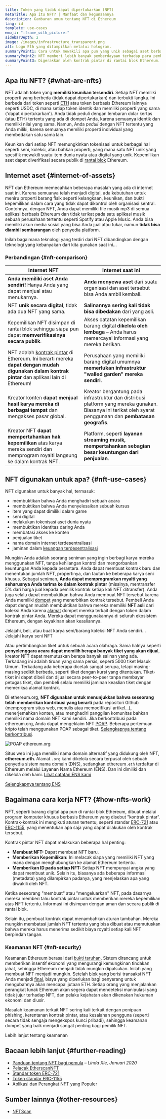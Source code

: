 ```yaml
---
title: Token yang tidak dapat dipertukarkan (NFT)
metaTitle: Apa itu NFT? | Manfaat dan kegunaannya
description: Gambaran umum tentang NFT di Ethereum
lang: id
template: use-cases
emoji: ":frame_with_picture:"
sidebarDepth: 2
image: /images/infrastructure_transparent.png
alt: Logo Eth yang ditampilkan melalui hologram.
summaryPoint1: Cara untuk mewakili apa pun yang unik sebagai aset berbasis Ethereum.
summaryPoint2: NFT memberi lebih banyak pemberdayaan terhadap para pembuat konten daripada sebelumnya.
summaryPoint3: Digerakkan oleh kontrak pintar di rantai blok Ethereum.
---
```


## Apa itu NFT? {#what-are-nfts}

NFT adalah token yang **memiliki keunikan tersendiri**. Setiap NFT memiliki properti yang berbeda (tidak dapat dipertukarkan) dan terbukti langka. Ini berbeda dari token seperti [ETH](/glossary/#ether) atau token berbasis Ethereum lainnya seperti USDC, di mana setiap token identik dan memiliki properti yang sama ('dapat dipertukarkan'). Anda tidak peduli dengan lembaran dolar kertas (atau ETH) tertentu yang ada di dompet Anda, karena semuanya identik dan memiliki nilai yang sama. Namun, Anda _peduli_ dengan NFT tertentu yang Anda miliki, karena semuanya memiliki properti individual yang membedakan satu sama lain.

Keunikan dari setiap NFT memungkinkan tokenisasi untuk berbagai hal seperti seni, koleksi, atau bahkan properti, yang mana satu NFT unik yang spesifik mewakili suatu item dunia nyata atau digital yang unik. Kepemilikan aset dapat diverifikasi secara publik di [rantai blok](/glossary/#blockchain) Ethereum.

<YouTube id="Xdkkux6OxfM" />

## Internet aset {#internet-of-assets}

NFT dan Ethereum memecahkan beberapa masalah yang ada di internet saat ini. Karena semuanya telah menjadi digital, ada kebutuhan untuk meniru properti barang fisik seperti kelangkaan, keunikan, dan bukti kepemilikan dalam cara yang tidak dapat dikontrol oleh organisasi sentral. Contohnya, dengan NFT, Anda dapat memiliki file musik mp3 di semua aplikasi berbasis Ethereum dan tidak terikat pada satu aplikasi musik sebuah perusahaan tertentu seperti Spotify atau Apple Music. Anda bisa memiliki akun media sosial yang bisa Anda jual atau tukar, namun **tidak bisa diambil sembarangan** oleh penyedia platform.

Inilah bagaimana teknologi yang terdiri dari NFT dibandingkan dengan teknologi yang kebanyakan dari kita gunakan saat ini...

### Perbandingan {#nft-comparison}

| Internet NFT                                                                                                                                                                | Internet saat ini                                                                                                                                            |
| --------------------------------------------------------------------------------------------------------------------------------------------------------------------------- | ------------------------------------------------------------------------------------------------------------------------------------------------------------ |
| **Anda memiliki aset Anda sendiri!** Hanya Anda yang dapat menjual atau menukarnya.                                                                                         | **Anda menyewa aset** dari suatu organisasi dan aset tersebut bisa Anda ambil kembali.                                                                       |
| NFT **unik secara digital**, tidak ada dua NFT yang sama.                                                                                                                   | **Salinannya sering kali tidak bisa dibedakan** dari yang asli.                                                                                              |
| Kepemilikan NFT disimpan di rantai blok sehingga siapa pun dapat **memverifikasinya secara publik**.                                                                        | Akses catatan kepemilikan barang digital **dikelola oleh lembaga** – Anda harus memercayai informasi yang mereka berikan.                                    |
| NFT adalah [kontrak pintar](/glossary/#smart-contract) di Ethereum. Ini berarti mereka **dapat dengan mudah digunakan dalam kontrak pintar** dan aplikasi lain di Ethereum! | Perusahaan yang memiliki barang digital umumnya **memerlukan infrastruktur "walled garden" mereka sendiri**.                                                 |
| Kreator konten **dapat menjual hasil karya mereka di berbagai tempat** dan mengakses pasar global.                                                                          | Kreator bergantung pada infrastruktur dan distribusi platform yang mereka gunakan. Biasanya ini terikat oleh syarat penggunaan dan **pembatasan geografis**. |
| Kreator NFT **dapat mempertahankan hak kepemilikan** atas karya mereka sendiri dan memprogram royalti langsung ke dalam kontrak NFT.                                        | Platform, seperti **layanan streaming musik, mempertahankan sebagian besar keuntungan dari penjualan**.                                                      |

## NFT digunakan untuk apa? {#nft-use-cases}

NFT digunakan untuk banyak hal, termasuk:

- membuktikan bahwa Anda menghadiri sebuah acara
- membuktikan bahwa Anda menyelesaikan sebuah kursus
- item yang dapat dimiliki dalam game
- seni digital
- melakukan tokenisasi aset dunia nyata
- membuktikan identitas daring Anda
- membatasi akses ke konten
- penjualan tiket
- nama domain internet terdesentralisasi
- jaminan dalam [keuangan terdesentralisasi](/glossary/#defi)

Mungkin Anda adalah seorang seniman yang ingin berbagi karya mereka menggunakan NFT, tanpa kehilangan kontrol dan mengorbankan keuntungan Anda kepada perantara. Anda dapat membuat kontrak baru dan menentukan jumlah NFT, propertinya, dan tautan ke beberapa karya seni khusus. Sebagai seniman, **Anda dapat memprogramkan royalti yang seharusnya Anda terima ke dalam kontrak pintar** (misalnya, mentransfer 5% dari harga jual kepada pemilik kontrak setiap kali NFT ditransfer). Anda juga selalu dapat membuktikan bahwa Anda membuat NFT tersebut karena Anda memiliki [dompet](/glossary/#wallet) yang menerbitkan kontrak tersebut. Pembeli Anda dapat dengan mudah membuktikan bahwa mereka memiliki **NFT asli** dari koleksi Anda karena [alamat](/glossary/#address) dompet mereka terkait dengan token dalam kontrak pintar Anda. Mereka dapat menggunakannya di seluruh ekosistem Ethereum, dengan keyakinan akan keasliannya.

<InfoBanner shouldSpaceBetween emoji=":eyes:" mt="8">
  <div>Jelajahi, beli, atau buat karya seni/barang koleksi NFT Anda sendiri...</div>
  <ButtonLink href="/apps/?category=collectibles#explore">
    Jelajahi karya seni NFT
  </ButtonLink>
</InfoBanner>

Atau pertimbangkan tiket untuk sebuah acara olahraga. Sama halnya seperti **penyelenggara acara dapat memilih berapa banyak tiket yang akan dijual**, kreator NFT dapat memutuskan berapa banyak salinan yang ada. Terkadang ini adalah tiruan yang sama persis, seperti 5000 tiket Masuk Umum. Terkadang ada beberapa dicetak sangat serupa, tetapi masing-masing sedikit berbeda, seperti tiket dengan kursi yang ditentukan. Tiket-tiket ini dapat dibeli dan dijual secara peer-to-peer tanpa membayar petugas tiket, dan pembeli selalu memiliki jaminan keaslian tiket dengan memeriksa alamat kontrak.

Di ethereum.org, **NFT digunakan untuk menunjukkan bahwa seseorang telah memberikan kontribusi yang berarti** pada repositori Github (memprogram situs web, menulis atau memodifikasi artikel...), menerjemahkan konten, atau menghadiri panggilan komunitas bahkan memiliki nama domain NFT kami sendiri. Jika berkontribusi pada ethereum.org, Anda dapat mengeklaim NFT [POAP](/glossary/#poap). Beberapa pertemuan kripto telah menggunakan POAP sebagai tiket. [Selengkapnya tentang berkontribusi](/contributing/#poap).

![POAP ethereum.org](./poap.png)

Situs web ini juga memiliki nama domain alternatif yang didukung oleh NFT, **ethereum.eth**. Alamat `.org` kami dikelola secara terpusat oleh sebuah penyedia sistem nama domain (DNS), sedangkan ethereum`.eth` terdaftar di Ethereum melalui Layanan Nama Ethereum (ENS). Dan ini dimiliki dan dikelola oleh kami. [Lihat catatan ENS kami](https://app.ens.domains/name/ethereum.eth)

[Selengkapnya tentang ENS](https://app.ens.domains)

<Divider />

## Bagaimana cara kerja NFT? {#how-nfts-work}

NFT, seperti barang digital apa pun di rantai blok Ethereum, dibuat melalui program komputer khusus berbasis Ethereum yang disebut "kontrak pintar". Kontrak-kontrak ini mengikuti aturan tertentu, seperti standar [ERC-721](/glossary/#erc-721) atau [ERC-1155](/glossary/#erc-1155), yang menentukan apa saja yang dapat dilakukan oleh kontrak tersebut.

Kontrak pintar NFT dapat melakukan beberapa hal penting:

- **Membuat NFT:** Dapat membuat NFT baru.
- **Memberikan Kepemilikan:** Ini melacak siapa yang memiliki NFT yang mana dengan menghubungkan ke alamat Ethereum tertentu.
- **Memberikan ID pada setiap NFT:** Setiap NFT mempunyai angka yang dapat membuat unik. Selain itu, biasanya ada beberapa informasi (metadata) yang dilampirkan padanya, yang menjelaskan apa yang diwakili oleh NFT.

Ketika seseorang "membuat" atau "mengeluarkan" NFT, pada dasarnya mereka memberi tahu kontrak pintar untuk memberikan mereka kepemilikan atas NFT tertentu. Informasi ini disimpan dengan aman dan secara publik di rantai blok.

Selain itu, pembuat kontrak dapat menambahkan aturan tambahan. Mereka mungkin membatasi jumlah NFT tertentu yang bisa dibuat atau memutuskan bahwa mereka harus menerima sedikit biaya royalti setiap kali NFT berpindah tangan.

### Keamanan NFT {#nft-security}

Keamanan Ethereum berasal dari [bukti taruhan](/glossary/#pos). Sistem dirancang untuk memberikan insentif ekonomi yang mengurangi kemungkinan tindakan jahat, sehingga Ethereum menjadi tidak mungkin dipalsukan. Inilah yang membuat NFT menjadi mungkin. Setelah [blok](/glossary/#block) yang berisi transaksi NFT Anda menjadi [final](/glossary/#finality), biaya yang diperlukan bagi penyerang untuk mengubahnya akan mencapai jutaan ETH. Setiap orang yang menjalankan perangkat lunak Ethereum akan segera dapat mendeteksi manipulasi yang tidak jujur terhadap NFT, dan pelaku kejahatan akan dikenakan hukuman ekonomi dan diusir.

Masalah keamanan terkait NFT sering kali terkait dengan penipuan phishing, kerentanan kontrak pintar, atau kesalahan pengguna (seperti secara tidak sengaja mengekspos kunci pribadi), sehingga keamanan dompet yang baik menjadi sangat penting bagi pemilik NFT.

<ButtonLink href="/security/">
  Lebih lanjut tentang keamanan
</ButtonLink>

## Bacaan lebih lanjut {#further-reading}

- [Panduan tentang NFT bagi pemula](https://linda.mirror.xyz/df649d61efb92c910464a4e74ae213c4cab150b9cbcc4b7fb6090fc77881a95d) – _Linda Xie, Januari 2020_
- [Pelacak EtherscanNFT](https://etherscan.io/nft-top-contracts)
- [Standar token ERC-721](/developers/docs/standards/tokens/erc-721/)
- [Token standar ERC-1155](/developers/docs/standards/tokens/erc-1155/)
- [Aplikasi dan Perangkat NFT yang Populer](https://www.ethereum-ecosystem.com/blockchains/ethereum/nfts)

## Sumber lainnya {#other-resources}

- [NFTScan](https://nftscan.com/)

<Divider />

<QuizWidget quizKey="nfts" />
